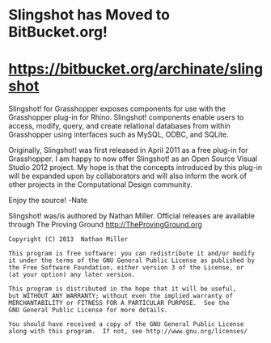 Slingshot has Moved to BitBucket.org!
=========
https://bitbucket.org/archinate/slingshot
=========

Slingshot! for Grasshopper exposes components for use with the Grasshopper plug-in for Rhino.  Slingshot! components enable users to access, modify, query, and create relational databases from within Grasshopper using interfaces such as MySQL, ODBC, and SQLite.  

Originally, Slingshot! was first released in April 2011 as a free plug-in for Grasshopper.  I am happy to now offer Slingshot! as an Open Source Visual Studio 2012 project. My hope is that the concepts introduced by this plug-in will be expanded upon by collaborators and will also inform the work of other projects in the Computational Design community.

Enjoy the source! -Nate

Slingshot! was/is authored by Nathan Miller.  Official releases are available through The Proving Ground http://TheProvingGround.org

    Copyright (C) 2013  Nathan Miller

    This program is free software: you can redistribute it and/or modify
    it under the terms of the GNU General Public License as published by
    the Free Software Foundation, either version 3 of the License, or
    (at your option) any later version.

    This program is distributed in the hope that it will be useful,
    but WITHOUT ANY WARRANTY; without even the implied warranty of
    MERCHANTABILITY or FITNESS FOR A PARTICULAR PURPOSE.  See the
    GNU General Public License for more details.

    You should have received a copy of the GNU General Public License
    along with this program.  If not, see http://www.gnu.org/licenses/
    
    
